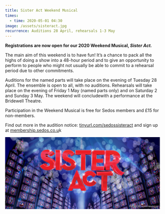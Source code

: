 ```yaml
---
title: Sister Act Weekend Musical
times:
  - time: 2020-05-01 04:30
image: /assets/sisteract.jpg
recurrence: Auditions 28 April, rehearsals 1-3 May
---
```

**Registrations are now open for our 2020 Weekend Musical, *Sister Act.***

The main aim of this weekend is to have fun! It’s a chance to pack all the highs of doing a show into a 48-hour period and to give an opportunity to perform to people who might not usually be able to commit to a rehearsal period due to other commitments.

Auditions for the named parts will take place on the evening of Tuesday 28 April. The ensemble is open to all, with no auditions. Rehearsals will take place on the evening of Friday 1 May (named parts only) and on Saturday 2 and Sunday 3 May. The weekend will concludewith a performance at the Bridewell Theatre.

Participation in the Weekend Musical is free for Sedos members and £15 for non-members.

Find out more in the audition notice: [tinyurl.com/sedossisteract](https://tinyurl.com/sedossisteract) and sign up at [membership.sedos.co.u](https://membership.sedos.co.uk)k

![](/assets/sisteract.jpg)
